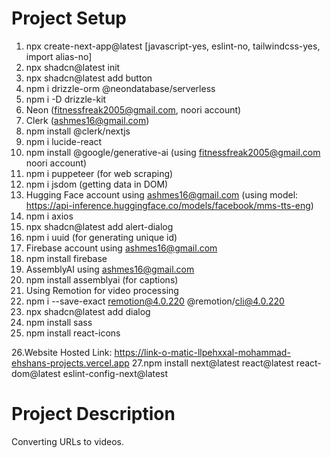 # Project Setup

1. npx create-next-app@latest [javascript-yes, eslint-no, tailwindcss-yes, import alias-no]
2. npx shadcn@latest init
3. npx shadcn@latest add button
4. npm i drizzle-orm @neondatabase/serverless
5. npm i -D drizzle-kit
6. Neon (fitnessfreak2005@gmail.com, noori account)
7. Clerk (ashmes16@gmail.com)
8. npm install @clerk/nextjs
9. npm i lucide-react
10. npm install @google/generative-ai (using fitnessfreak2005@gmail.com noori account)
11. npm i puppeteer (for web scraping)
12. npm i jsdom (getting data in DOM)
13. Hugging Face account using ashmes16@gmail.com (using model: https://api-inference.huggingface.co/models/facebook/mms-tts-eng)
14. npm i axios
15. npx shadcn@latest add alert-dialog
16. npm i uuid (for generating unique id)
17. Firebase account using ashmes16@gmail.com
18. npm install firebase
19. AssemblyAI using ashmes16@gmail.com
20. npm install assemblyai (for captions)
21. Using Remotion for video processing
22. npm i --save-exact remotion@4.0.220 @remotion/cli@4.0.220
23. npx shadcn@latest add dialog
24. npm install sass
25. npm install react-icons

26.Website Hosted Link: https://link-o-matic-llpehxxal-mohammad-ehshans-projects.vercel.app
27.npm install next@latest react@latest react-dom@latest eslint-config-next@latest

# Project Description

Converting URLs to videos.


